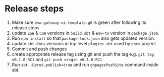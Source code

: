 
# Release steps

1. Make sure `esw-gateway-ui-template.g8` is green after following its release steps
2. update `ESW` & `CSW` versions in `build.sbt` & `esw-ts` version in `package.json`.
3. Run `npm install` so that `package-lock.json` also gets updated version.
4. update `sbt-docs` versions in top level `plugins.sbt` used by `docs` project
5. Commit and push changes
6. create appropriate release tag using git and push the tag e.g. `git tag v0.1.0-RC1` and `git push origin v0.1.0-RC1`
7. Run `sbt -Dprod.publish=true` and run `ghpagesPushSite` command inside sbt.

